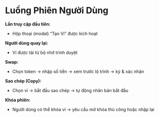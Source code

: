 # Luồng Phiên Người Dùng

**Lần truy cập đầu tiên:**
- Hộp thoại (modal) “Tạo Ví” được kích hoạt

**Người dùng quay lại:**
- Ví được tải từ bộ nhớ trình duyệt

**Swap:**
- Chọn token → nhập số tiền → xem trước lộ trình → ký & xác nhận

**Sao chép (Copy):**
- Chọn ví → bắt đầu sao chép → tự động nhân bản bắt đầu

**Khóa phiên:**
- Người dùng có thể khóa ví → yêu cầu mở khóa thủ công hoặc nhập lại
